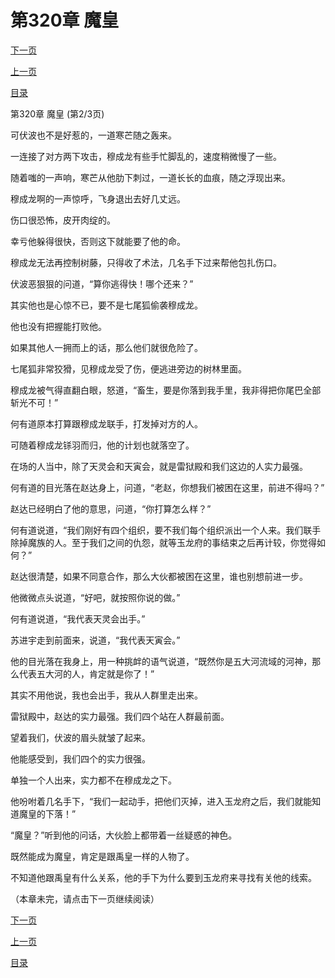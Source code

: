 <h1>第320章    魔皇</h1>
            <div><p><a href="./959_%E7%AC%AC320%E7%AB%A0_%E9%AD%94%E7%9A%87.md">下一页</a></p><p><a href="./957_%E7%AC%AC320%E7%AB%A0_%E9%AD%94%E7%9A%87.md">上一页</a></p><p><a href="../">目录</a></p></div>
            <div><p>第320章    魔皇 (第2/3页)</p><p>可伏波也不是好惹的，一道寒芒随之轰来。</p><p>一连接了对方两下攻击，穆成龙有些手忙脚乱的，速度稍微慢了一些。</p><p>随着嗤的一声响，寒芒从他肋下刺过，一道长长的血痕，随之浮现出来。</p><p>穆成龙啊的一声惊呼，飞身退出去好几丈远。</p><p>伤口很恐怖，皮开肉绽的。</p><p>幸亏他躲得很快，否则这下就能要了他的命。</p><p>穆成龙无法再控制树藤，只得收了术法，几名手下过来帮他包扎伤口。</p><p>伏波恶狠狠的问道，“算你逃得快！哪个还来？”</p><p>其实他也是心惊不已，要不是七尾狐偷袭穆成龙。</p><p>他也没有把握能打败他。</p><p>如果其他人一拥而上的话，那么他们就很危险了。</p><p>七尾狐非常狡猾，见穆成龙受了伤，便逃进旁边的树林里面。</p><p>穆成龙被气得直翻白眼，怒道，“畜生，要是你落到我手里，我非得把你尾巴全部斩光不可！”</p><p>何有道原本打算跟穆成龙联手，打发掉对方的人。</p><p>可随着穆成龙铩羽而归，他的计划也就落空了。</p><p>在场的人当中，除了天灵会和天寅会，就是雷狱殿和我们这边的人实力最强。</p><p>何有道的目光落在赵达身上，问道，“老赵，你想我们被困在这里，前进不得吗？”</p><p>赵达已经明白了他的意思，问道，“你打算怎么样？”</p><p>何有道说道，“我们刚好有四个组织，要不我们每个组织派出一个人来。我们联手除掉魔族的人。至于我们之间的仇怨，就等玉龙府的事结束之后再计较，你觉得如何？”</p><p>赵达很清楚，如果不同意合作，那么大伙都被困在这里，谁也别想前进一步。</p><p>他微微点头说道，“好吧，就按照你说的做。”</p><p>何有道说道，“我代表天灵会出手。”</p><p>苏进宇走到前面来，说道，“我代表天寅会。”</p><p>他的目光落在我身上，用一种挑衅的语气说道，“既然你是五大河流域的河神，那么代表五大河的人，肯定就是你了！”</p><p>其实不用他说，我也会出手，我从人群里走出来。</p><p>雷狱殿中，赵达的实力最强。我们四个站在人群最前面。</p><p>望着我们，伏波的眉头就皱了起来。</p><p>他能感受到，我们四个的实力很强。</p><p>单独一个人出来，实力都不在穆成龙之下。</p><p>他吩咐着几名手下，“我们一起动手，把他们灭掉，进入玉龙府之后，我们就能知道魔皇的下落！”</p><p>“魔皇？”听到他的问话，大伙脸上都带着一丝疑惑的神色。</p><p>既然能成为魔皇，肯定是跟禹皇一样的人物了。</p><p>不知道他跟禹皇有什么关系，他的手下为什么要到玉龙府来寻找有关他的线索。</p><p>（本章未完，请点击下一页继续阅读）</p></div>
            <div><p><a href="./959_%E7%AC%AC320%E7%AB%A0_%E9%AD%94%E7%9A%87.md">下一页</a></p><p><a href="./957_%E7%AC%AC320%E7%AB%A0_%E9%AD%94%E7%9A%87.md">上一页</a></p><p><a href="../">目录</a></p></div>